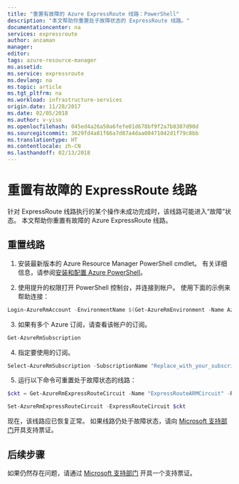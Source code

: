 ```yaml
---
title: "重置有故障的 Azure ExpressRoute 线路：PowerShell"
description: "本文帮助你重置处于故障状态的 ExpressRoute 线路。"
documentationcenter: na
services: expressroute
author: anzaman
manager: 
editor: 
tags: azure-resource-manager
ms.assetid: 
ms.service: expressroute
ms.devlang: na
ms.topic: article
ms.tgt_pltfrm: na
ms.workload: infrastructure-services
origin.date: 11/28/2017
ms.date: 02/05/2018
ms.author: v-yiso
ms.openlocfilehash: 045ed4a26a50a6fefe01d678bf9f2a7b0307d90d
ms.sourcegitcommit: 3629fd4a81f66a7d87a4daa00471042d1f79c8bb
ms.translationtype: HT
ms.contentlocale: zh-CN
ms.lasthandoff: 02/13/2018
---
```

# <a name="reset-a-failed-expressroute-circuit"></a>重置有故障的 ExpressRoute 线路

针对 ExpressRoute 线路执行的某个操作未成功完成时，该线路可能进入“故障”状态。 本文帮助你重置有故障的 Azure ExpressRoute 线路。

## <a name="reset-a-circuit"></a>重置线路

1. 安装最新版本的 Azure Resource Manager PowerShell cmdlet。 有关详细信息，请参阅[安装和配置 Azure PowerShell](https://docs.microsoft.com/en-us/powershell/azure/install-azurerm-ps)。

2. 使用提升的权限打开 PowerShell 控制台，并连接到帐户。 使用下面的示例来帮助连接：

  ```powershell
  Login-AzureRmAccount -EnvironmentName $(Get-AzureRmEnvironment -Name AzureChinaCloud)
  ```
3. 如果有多个 Azure 订阅，请查看该帐户的订阅。

  ```powershell
  Get-AzureRmSubscription
  ```
4. 指定要使用的订阅。

  ```powershell
  Select-AzureRmSubscription -SubscriptionName "Replace_with_your_subscription_name"
  ```
5. 运行以下命令可重置处于故障状态的线路：

  ```powershell
  $ckt = Get-AzureRmExpressRouteCircuit -Name "ExpressRouteARMCircuit" -ResourceGroupName "ExpressRouteResourceGroup"

  Set-AzureRmExpressRouteCircuit -ExpressRouteCircuit $ckt
  ```

现在，该线路应已恢复正常。 如果线路仍处于故障状态，请向 [Microsoft 支持部门](https://portal.azure.cn/?#blade/Microsoft_Azure_Support/HelpAndSupportBlade)开具支持票证。

## <a name="next-steps"></a>后续步骤

如果仍然存在问题，请通过 [Microsoft 支持部门](https://portal.azure.cn/?#blade/Microsoft_Azure_Support/HelpAndSupportBlade) 开具一个支持票证。
